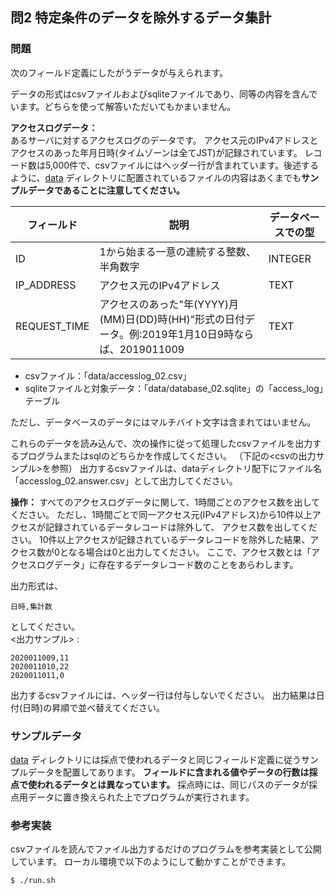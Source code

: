 ## 問2 特定条件のデータを除外するデータ集計

### 問題
次のフィールド定義にしたがうデータが与えられます。

データの形式はcsvファイルおよびsqliteファイルであり、同等の内容を含んでいます。どちらを使って解答いただいてもかまいません。


**アクセスログデータ：**  
あるサーバに対するアクセスログのデータです。
アクセス元のIPv4アドレスとアクセスのあった年月日時(タイムゾーンは全てJST)が記録されています。
レコード数は5,000件で、csvファイルにはヘッダー行が含まれています。後述するように、[data](data) ディレクトリに配置されているファイルの内容はあくまでも**サンプルデータであることに注意してください。**

| フィールド | 説明 | データベースでの型 |
----|----|----
| ID | 1から始まる一意の連続する整数、半角数字 | INTEGER |
| IP_ADDRESS | アクセス元のIPv4アドレス | TEXT |
| REQUEST_TIME | アクセスのあった"年(YYYY)月(MM)日(DD)時(HH)"形式の日付データ。例:2019年1月10日9時ならば、2019011009 | TEXT |

- csvファイル：「data/accesslog_02.csv」  
- sqliteファイルと対象データ：「data/database\_02.sqlite」の「access\_log」テーブル

ただし、データベースのデータにはマルチバイト文字は含まれてはいません。

これらのデータを読み込んで、次の操作に従って処理したcsvファイルを出力するプログラムまたはsqlのどちらかを作成してください。
（下記の<csvの出力サンプル>を参照）
出力するcsvファイルは、dataディレクトリ配下にファイル名「accesslog_02.answer.csv」として出力してください。

**操作：**
すべてのアクセスログデータに関して、1時間ごとのアクセス数を出してください。
ただし、1時間ごとで同一アクセス元(IPv4アドレス)から10件以上アクセスが記録されているデータレコードは除外して、
アクセス数を出してください。
10件以上アクセスが記録されているデータレコードを除外した結果、アクセス数が0となる場合は0と出力してください。
ここで、アクセス数とは「アクセスログデータ」に存在するデータレコード数のことをあらわします。

出力形式は、
```csv
日時,集計数
```
としてください。  
<出力サンプル> :
```csv
2020011009,11
2020011010,22
2020011011,0
```

出力するcsvファイルには、ヘッダー行は付与しないでください。
出力結果は日付(日時)の昇順で並べ替えてください。

### サンプルデータ

[data](data) ディレクトリには採点で使われるデータと同じフィールド定義に従うサンプルデータを配置してあります。
**フィールドに含まれる値やデータの行数は採点で使われるデータとは異なっています。**
採点時には、同じパスのデータが採点用データに置き換えられた上でプログラムが実行されます。

### 参考実装
csvファイルを読んでファイル出力するだけのプログラムを参考実装として公開しています。
ローカル環境で以下のようにして動かすことができます。

```
$ ./run.sh
```
